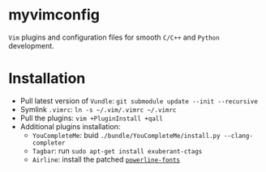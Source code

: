 # myvimconfig
`Vim` plugins and configuration files for smooth `C/C++` and `Python` development.

# Installation
* Pull latest version of `Vundle`: `git submodule update --init --recursive`
* Symlink `.vimrc`: `ln -s ~/.vim/.vimrc ~/.vimrc`
* Pull the plugins: `vim +PluginInstall +qall`
* Additional plugins installation:
  * `YouCompleteMe`: buid `./bundle/YouCompleteMe/install.py --clang-completer`
  * `Tagbar`: run `sudo apt-get install exuberant-ctags`
  * `Airline`: install the patched [`powerline-fonts`](https://github.com/powerline/fonts)
